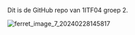 Dit is de GitHub repo van 1ITF04 groep 2.



![ferret_image_7_20240228145817](https://github.com/YliasR/1ITF04-2/assets/145326028/1c7ef830-0497-4b86-bd37-1f849bef17da)
